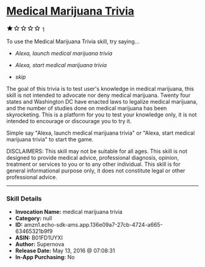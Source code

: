 # [Medical Marijuana Trivia](http://alexa.amazon.com/#skills/amzn1.echo-sdk-ams.app.136e09a7-27cb-4724-a665-63465321b9f9)
![1 stars](../../images/ic_star_black_18dp_1x.png)![1 stars](../../images/ic_star_border_black_18dp_1x.png)![1 stars](../../images/ic_star_border_black_18dp_1x.png)![1 stars](../../images/ic_star_border_black_18dp_1x.png)![1 stars](../../images/ic_star_border_black_18dp_1x.png) 1

To use the Medical Marijuana Trivia skill, try saying...

* *Alexa, launch medical marijuana trivia*

* *Alexa, start medical marijuana trivia*

* *skip*

The goal of this trivia is to test user's knowledge in medical marijuana, this skill is not intended to advocate nor deny medical marijuana. Twenty four states and Washington DC have enacted laws to legalize medical marijuana, and the number of studies done on medical marijuana has been skyrocketing. This is a platform for you to test your knowledge only, it is not intended to encourage or discourage you to try it.

Simple say "Alexa, launch medical marijuana trivia" or "Alexa, start medical marijuana trivia" to start the game.

DISCLAIMERS: This skill may not be suitable for all ages. This skill is not designed to provide medical advice, professional diagnosis, opinion, treatment or services to you or to any other individual. This skill is for general informational purpose only, it does not constitute legal or other professional advice.

***

### Skill Details

* **Invocation Name:** medical marijuana trivia
* **Category:** null
* **ID:** amzn1.echo-sdk-ams.app.136e09a7-27cb-4724-a665-63465321b9f9
* **ASIN:** B01FD1UYXI
* **Author:** Supernova
* **Release Date:** May 13, 2016 @ 07:08:31
* **In-App Purchasing:** No
